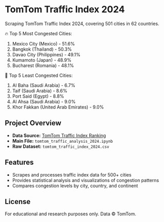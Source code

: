 # TomTom Traffic Index 2024

Scraping TomTom Traffic Index 2024, covering 501 cities in 62 countries.

🔥 Top 5 Most Congested Cities:
  1. Mexico City (Mexico) - 51.6%
  2. Bangkok (Thailand) - 50.3%
  3. Davao City (Philippines) - 49.1%
  4. Kumamoto (Japan) - 48.9%
  5. Bucharest (Romania) - 48.1%

🌱 Top 5 Least Congested Cities:
  1. Al Baha (Saudi Arabia) - 6.7%
  2. Taif (Saudi Arabia) - 8.6%
  3. Port Said (Egypt) - 8.8%
  4. Al Ahsa (Saudi Arabia) - 9.0%
  5. Khor Fakkan (United Arab Emirates) - 9.0%

  
## Project Overview
- **Data Source:** [TomTom Traffic Index Ranking](https://www.tomtom.com/traffic-index/ranking/)
- **Main File:** `tomtom_traffic_analysis_2024.ipynb`
- **Raw Dataset:** `tomtom_traffic_index_2024.csv`

## Features
- Scrapes and processes traffic index data for 500+ cities
- Provides statistical analysis and visualizations of congestion patterns
- Compares congestion levels by city, country, and continent

## License
For educational and research purposes only. Data © TomTom.